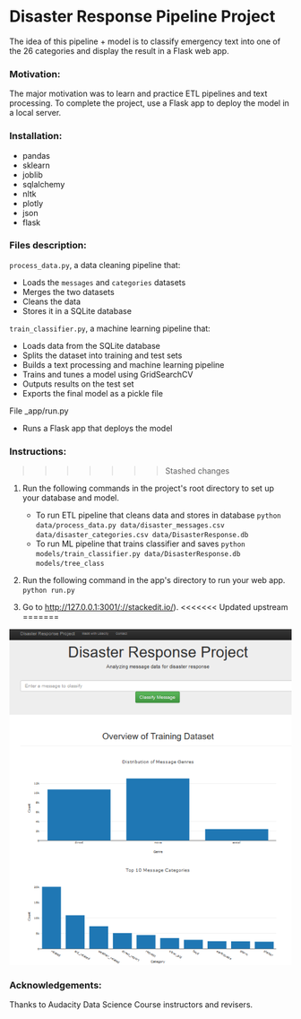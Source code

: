 # Disaster Response Pipeline Project

The idea of this pipeline + model is to classify emergency text into one of the 26 categories and display the result in a Flask web app. 

### **Motivation:**

The major motivation was to learn and practice ETL pipelines and text processing. To complete the project, use a Flask app to deploy the model in a local server.


### **Installation:**

 - pandas
 - sklearn	
 - joblib
 - sqlalchemy
 - nltk
 - plotly
 - json
 - flask

### **Files description:**

`process_data.py`, a data cleaning pipeline that:

-   Loads the `messages` and `categories` datasets
-   Merges the two datasets
-   Cleans the data
-   Stores it in a SQLite database

`train_classifier.py`, a machine learning pipeline that:

-   Loads data from the SQLite database
-   Splits the dataset into training and test sets
-   Builds a text processing and machine learning pipeline
-   Trains and tunes a model using GridSearchCV
-   Outputs results on the test set
-   Exports the final model as a pickle file
 
 File _app/run.py
 - Runs a Flask app that deploys the model


### **Instructions:**

>>>>>>> Stashed changes
1. Run the following commands in the project's root directory to set up your database and model.

    - To run ETL pipeline that cleans data and stores in database
        `python data/process_data.py data/disaster_messages.csv data/disaster_categories.csv data/DisasterResponse.db`
    - To run ML pipeline that trains classifier and saves
        `python models/train_classifier.py data/DisasterResponse.db models/tree_class`

2. Run the following command in the app's directory to run your web app.
    `python run.py`

3. Go to http://127.0.0.1:3001/://stackedit.io/).
<<<<<<< Updated upstream
=======

![print screen](https://github.com/cafalchio/ETL_pipeline_disaster_response/blob/main/screen.PNG)

### **Acknowledgements:**

Thanks to Audacity Data Science Course instructors and revisers.
